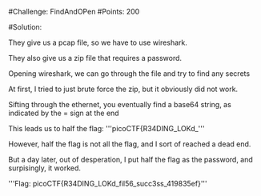 #Challenge: FindAndOPen
#Points: 200

#Solution: 

They give us a pcap file, so we have to use wireshark.

They also give us a zip file that requires a password. 

Opening wireshark, we can go through the file and try to find any secrets

At first, I tried to just brute force the zip, but it obviously did not work. 

Sifting through the ethernet, you eventually find a base64 string, as indicated by the = sign at the end

This leads us to half the flag: 
'''picoCTF{R34DING_LOKd_'''

However, half the flag is not all the flag, and I sort of reached a dead end. 

But a day later, out of desperation, I put half the flag as the password, and surpisingly, it worked.

'''Flag: picoCTF{R34DING_LOKd_fil56_succ3ss_419835ef}'''
